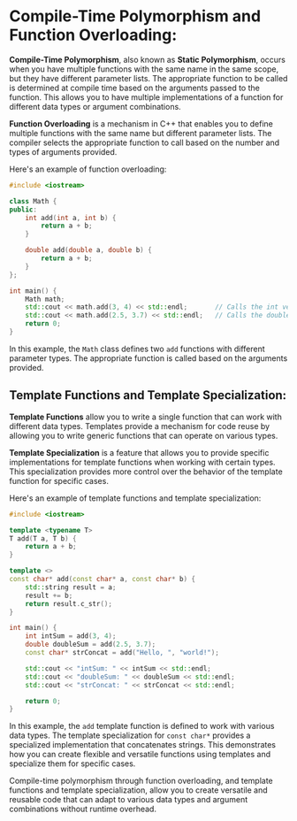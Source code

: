 
# Compile-Time Polymorphism and Function Overloading:

**Compile-Time Polymorphism**, also known as **Static Polymorphism**, occurs when you have multiple functions with the same name in the same scope, but they have different parameter lists. The appropriate function to be called is determined at compile time based on the arguments passed to the function. This allows you to have multiple implementations of a function for different data types or argument combinations.

**Function Overloading** is a mechanism in C++ that enables you to define multiple functions with the same name but different parameter lists. The compiler selects the appropriate function to call based on the number and types of arguments provided.

Here's an example of function overloading:

```cpp
#include <iostream>

class Math {
public:
    int add(int a, int b) {
        return a + b;
    }

    double add(double a, double b) {
        return a + b;
    }
};

int main() {
    Math math;
    std::cout << math.add(3, 4) << std::endl;       // Calls the int version
    std::cout << math.add(2.5, 3.7) << std::endl;   // Calls the double version
    return 0;
}
```

In this example, the `Math` class defines two `add` functions with different parameter types. The appropriate function is called based on the arguments provided.

## Template Functions and Template Specialization:

**Template Functions** allow you to write a single function that can work with different data types. Templates provide a mechanism for code reuse by allowing you to write generic functions that can operate on various types.

**Template Specialization** is a feature that allows you to provide specific implementations for template functions when working with certain types. This specialization provides more control over the behavior of the template function for specific cases.

Here's an example of template functions and template specialization:

```cpp
#include <iostream>

template <typename T>
T add(T a, T b) {
    return a + b;
}

template <>
const char* add(const char* a, const char* b) {
    std::string result = a;
    result += b;
    return result.c_str();
}

int main() {
    int intSum = add(3, 4);
    double doubleSum = add(2.5, 3.7);
    const char* strConcat = add("Hello, ", "world!");

    std::cout << "intSum: " << intSum << std::endl;
    std::cout << "doubleSum: " << doubleSum << std::endl;
    std::cout << "strConcat: " << strConcat << std::endl;

    return 0;
}
```

In this example, the `add` template function is defined to work with various data types. The template specialization for `const char*` provides a specialized implementation that concatenates strings. This demonstrates how you can create flexible and versatile functions using templates and specialize them for specific cases.

Compile-time polymorphism through function overloading, and template functions and template specialization, allow you to create versatile and reusable code that can adapt to various data types and argument combinations without runtime overhead.